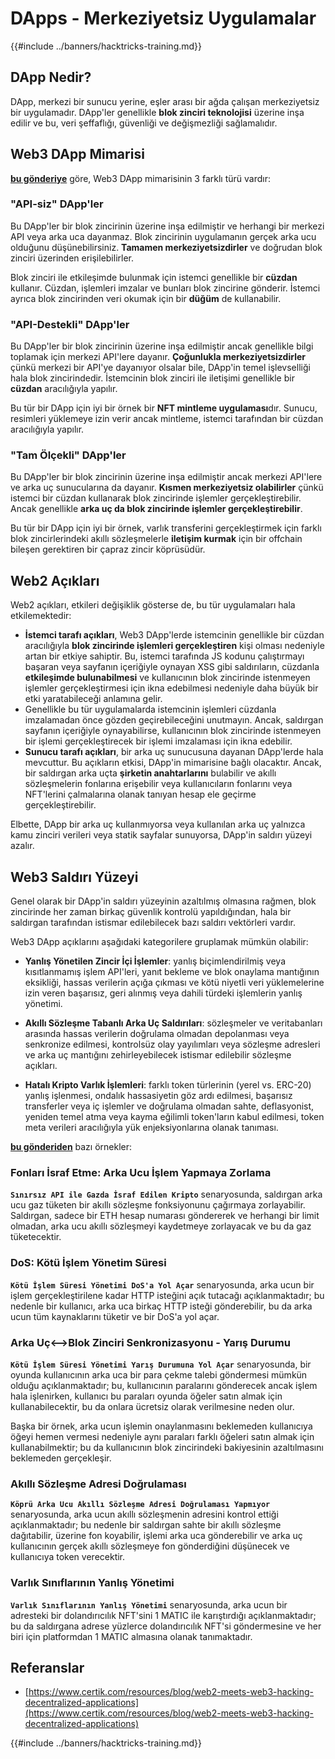 # DApps - Merkeziyetsiz Uygulamalar

{{#include ../banners/hacktricks-training.md}}

## DApp Nedir?

DApp, merkezi bir sunucu yerine, eşler arası bir ağda çalışan merkeziyetsiz bir uygulamadır. DApp'ler genellikle **blok zinciri teknolojisi** üzerine inşa edilir ve bu, veri şeffaflığı, güvenliği ve değişmezliği sağlamalıdır.

## Web3 DApp Mimarisi

[**bu gönderiye**](https://www.certik.com/resources/blog/web2-meets-web3-hacking-decentralized-applications) göre, Web3 DApp mimarisinin 3 farklı türü vardır:

### "API-siz" DApp'ler

Bu DApp'ler bir blok zincirinin üzerine inşa edilmiştir ve herhangi bir merkezi API veya arka uca dayanmaz. Blok zincirinin uygulamanın gerçek arka ucu olduğunu düşünebilirsiniz. **Tamamen merkeziyetsizdirler** ve doğrudan blok zinciri üzerinden erişilebilirler.

Blok zinciri ile etkileşimde bulunmak için istemci genellikle bir **cüzdan** kullanır. Cüzdan, işlemleri imzalar ve bunları blok zincirine gönderir. İstemci ayrıca blok zincirinden veri okumak için bir **düğüm** de kullanabilir.

### "API-Destekli" DApp'ler

Bu DApp'ler bir blok zincirinin üzerine inşa edilmiştir ancak genellikle bilgi toplamak için merkezi API'lere dayanır. **Çoğunlukla merkeziyetsizdirler** çünkü merkezi bir API'ye dayanıyor olsalar bile, DApp'in temel işlevselliği hala blok zincirindedir. İstemcinin blok zinciri ile iletişimi genellikle bir **cüzdan** aracılığıyla yapılır.

Bu tür bir DApp için iyi bir örnek bir **NFT mintleme uygulaması**dır. Sunucu, resimleri yüklemeye izin verir ancak mintleme, istemci tarafından bir cüzdan aracılığıyla yapılır.

### "Tam Ölçekli" DApp'ler

Bu DApp'ler bir blok zincirinin üzerine inşa edilmiştir ancak merkezi API'lere ve arka uç sunucularına da dayanır. **Kısmen merkeziyetsiz olabilirler** çünkü istemci bir cüzdan kullanarak blok zincirinde işlemler gerçekleştirebilir. Ancak genellikle **arka uç da blok zincirinde işlemler gerçekleştirebilir**.

Bu tür bir DApp için iyi bir örnek, varlık transferini gerçekleştirmek için farklı blok zincirlerindeki akıllı sözleşmelerle **iletişim kurmak** için bir offchain bileşen gerektiren bir çapraz zincir köprüsüdür.

## Web2 Açıkları

Web2 açıkları, etkileri değişiklik gösterse de, bu tür uygulamaları hala etkilemektedir:

- **İstemci tarafı açıkları**, Web3 DApp'lerde istemcinin genellikle bir cüzdan aracılığıyla **blok zincirinde işlemleri gerçekleştiren** kişi olması nedeniyle artan bir etkiye sahiptir. Bu, istemci tarafında JS kodunu çalıştırmayı başaran veya sayfanın içeriğiyle oynayan XSS gibi saldırıların, cüzdanla **etkileşimde bulunabilmesi** ve kullanıcının blok zincirinde istenmeyen işlemler gerçekleştirmesi için ikna edebilmesi nedeniyle daha büyük bir etki yaratabileceği anlamına gelir.
- Genellikle bu tür uygulamalarda istemcinin işlemleri cüzdanla imzalamadan önce gözden geçirebileceğini unutmayın. Ancak, saldırgan sayfanın içeriğiyle oynayabilirse, kullanıcının blok zincirinde istenmeyen bir işlemi gerçekleştirecek bir işlemi imzalaması için ikna edebilir.
- **Sunucu tarafı açıkları**, bir arka uç sunucusuna dayanan DApp'lerde hala mevcuttur. Bu açıkların etkisi, DApp'in mimarisine bağlı olacaktır. Ancak, bir saldırgan arka uçta **şirketin anahtarlarını** bulabilir ve akıllı sözleşmelerin fonlarına erişebilir veya kullanıcıların fonlarını veya NFT'lerini çalmalarına olanak tanıyan hesap ele geçirme gerçekleştirebilir.

Elbette, DApp bir arka uç kullanmıyorsa veya kullanılan arka uç yalnızca kamu zinciri verileri veya statik sayfalar sunuyorsa, DApp'in saldırı yüzeyi azalır.

## Web3 Saldırı Yüzeyi

Genel olarak bir DApp'in saldırı yüzeyinin azaltılmış olmasına rağmen, blok zincirinde her zaman birkaç güvenlik kontrolü yapıldığından, hala bir saldırgan tarafından istismar edilebilecek bazı saldırı vektörleri vardır.

Web3 DApp açıklarını aşağıdaki kategorilere gruplamak mümkün olabilir:

- **Yanlış Yönetilen Zincir İçi İşlemler**: yanlış biçimlendirilmiş veya kısıtlanmamış işlem API'leri, yanıt bekleme ve blok onaylama mantığının eksikliği, hassas verilerin açığa çıkması ve kötü niyetli veri yüklemelerine izin veren başarısız, geri alınmış veya dahili türdeki işlemlerin yanlış yönetimi.

- **Akıllı Sözleşme Tabanlı Arka Uç Saldırıları**: sözleşmeler ve veritabanları arasında hassas verilerin doğrulama olmadan depolanması veya senkronize edilmesi, kontrolsüz olay yayılımları veya sözleşme adresleri ve arka uç mantığını zehirleyebilecek istismar edilebilir sözleşme açıkları.

- **Hatalı Kripto Varlık İşlemleri**: farklı token türlerinin (yerel vs. ERC-20) yanlış işlenmesi, ondalık hassasiyetin göz ardı edilmesi, başarısız transferler veya iç işlemler ve doğrulama olmadan sahte, deflasyonist, yeniden temel atma veya kayma eğilimli token'ların kabul edilmesi, token meta verileri aracılığıyla yük enjeksiyonlarına olanak tanıması.

[**bu gönderiden**](https://www.certik.com/resources/blog/web2-meets-web3-hacking-decentralized-applications) bazı örnekler:

### Fonları İsraf Etme: Arka Ucu İşlem Yapmaya Zorlama

**`Sınırsız API ile Gazda İsraf Edilen Kripto`** senaryosunda, saldırgan arka ucu gaz tüketen bir akıllı sözleşme fonksiyonunu çağırmaya zorlayabilir. Saldırgan, sadece bir ETH hesap numarası göndererek ve herhangi bir limit olmadan, arka ucu akıllı sözleşmeyi kaydetmeye zorlayacak ve bu da gaz tüketecektir.

### DoS: Kötü İşlem Yönetim Süresi

**`Kötü İşlem Süresi Yönetimi DoS'a Yol Açar`** senaryosunda, arka ucun bir işlem gerçekleştirilene kadar HTTP isteğini açık tutacağı açıklanmaktadır; bu nedenle bir kullanıcı, arka uca birkaç HTTP isteği gönderebilir, bu da arka ucun tüm kaynaklarını tüketir ve bir DoS'a yol açar.

### Arka Uç<-->Blok Zinciri Senkronizasyonu - Yarış Durumu

**`Kötü İşlem Süresi Yönetimi Yarış Durumuna Yol Açar`** senaryosunda, bir oyunda kullanıcının arka uca bir para çekme talebi göndermesi mümkün olduğu açıklanmaktadır; bu, kullanıcının paralarını gönderecek ancak işlem hala işlenirken, kullanıcı bu paraları oyunda öğeler satın almak için kullanabilecektir, bu da onlara ücretsiz olarak verilmesine neden olur.

Başka bir örnek, arka ucun işlemin onaylanmasını beklemeden kullanıcıya öğeyi hemen vermesi nedeniyle aynı paraları farklı öğeleri satın almak için kullanabilmektir; bu da kullanıcının blok zincirindeki bakiyesinin azaltılmasını beklemeden gerçekleşir.

### Akıllı Sözleşme Adresi Doğrulaması

**`Köprü Arka Ucu Akıllı Sözleşme Adresi Doğrulaması Yapmıyor`** senaryosunda, arka ucun akıllı sözleşmenin adresini kontrol ettiği açıklanmaktadır; bu nedenle bir saldırgan sahte bir akıllı sözleşme dağıtabilir, üzerine fon koyabilir, işlemi arka uca gönderebilir ve arka uç kullanıcının gerçek akıllı sözleşmeye fon gönderdiğini düşünecek ve kullanıcıya token verecektir.

### Varlık Sınıflarının Yanlış Yönetimi

**`Varlık Sınıflarının Yanlış Yönetimi`** senaryosunda, arka ucun bir adresteki bir dolandırıcılık NFT'sini 1 MATIC ile karıştırdığı açıklanmaktadır; bu da saldırgana adrese yüzlerce dolandırıcılık NFT'si göndermesine ve her biri için platformdan 1 MATIC almasına olanak tanımaktadır.

## Referanslar
- [https://www.certik.com/resources/blog/web2-meets-web3-hacking-decentralized-applications](https://www.certik.com/resources/blog/web2-meets-web3-hacking-decentralized-applications)

{{#include ../banners/hacktricks-training.md}}
